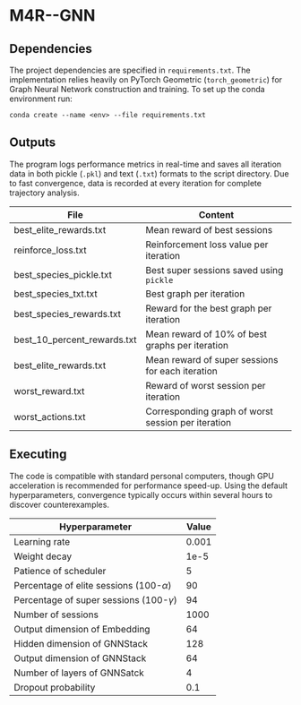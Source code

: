 # M4R--GNN

## Dependencies
The project dependencies are specified in `requirements.txt`. The implementation relies heavily on PyTorch Geometric (`torch_geometric`) for Graph Neural Network construction and training. To set up the conda environment run:

```
conda create --name <env> --file requirements.txt
```

## Outputs
The program logs performance metrics in real-time and saves all iteration data in both pickle (`.pkl`) and text (`.txt`) formats to the script directory. Due to fast convergence, data is recorded at every iteration for complete trajectory analysis.

| File | Content |
| -- | -- |
| best_elite_rewards.txt | Mean reward of best sessions |
| reinforce_loss.txt | Reinforcement loss value per iteration  |
| best_species_pickle.txt | Best super sessions saved using `pickle`  | 
| best_species_txt.txt | Best graph per iteration |
| best_species_rewards.txt | Reward for the best graph per iteration |
| best_10_percent_rewards.txt | Mean reward of 10% of best graphs per iteration |
| best_elite_rewards.txt | Mean reward of super sessions for each iteration |
| worst_reward.txt | Reward of worst session per iteration |
| worst_actions.txt | Corresponding graph of worst session per iteration |

## Executing
The code is compatible with standard personal computers, though GPU acceleration is recommended for performance speed-up. Using the default hyperparameters, convergence typically occurs within several hours to discover counterexamples.

| Hyperparameter | Value|
| --- | --- |
| Learning rate | 0.001 |
| Weight decay | 1e-5 |
| Patience of scheduler | 5 |
| Percentage of elite sessions (100-$\alpha$) | 90 |
| Percentage of super sessions (100-$\gamma$) | 94 |
| Number of sessions | 1000 |
| Output dimension of Embedding | 64 |
| Hidden dimension of GNNStack | 128 |
| Output dimension of GNNStack | 64 |
| Number of layers of GNNSatck | 4 |
| Dropout probability | 0.1 |

 


